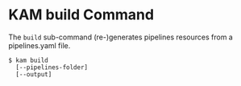 # KAM build Command

The `build` sub-command (re-)generates pipelines resources from a pipelines.yaml file.

```shell
$ kam build
  [--pipelines-folder]
  [--output]
```
